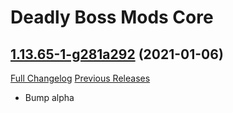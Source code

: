 # Deadly Boss Mods Core

## [1.13.65-1-g281a292](https://github.com/DeadlyBossMods/DBM-Classic/tree/281a292fe498fb59236fd0d424c55f06ca4df710) (2021-01-06)
[Full Changelog](https://github.com/DeadlyBossMods/DBM-Classic/compare/1.13.65...281a292fe498fb59236fd0d424c55f06ca4df710) [Previous Releases](https://github.com/DeadlyBossMods/DBM-Classic/releases)

- Bump alpha  
